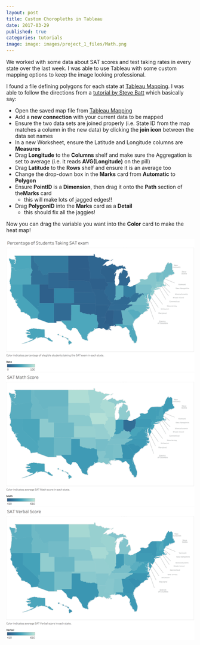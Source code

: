 ```yaml
---
layout: post
title: Custom Choropleths in Tableau
date: 2017-03-29
published: true
categories: tutorials
image: image: images/project_1_files/Math.png 
---
```


We worked with some data about SAT scores and test taking rates in every state over the last week.  I was able to use Tableau with some custom mapping options to keep the image looking professional.

I found a file defining polygons for each state at [Tableau Mapping][1].  I was able to follow the directions from a [tutorial by Steve Batt][2] which basically say:

- Open the saved map file from [Tableau Mapping][1]
- Add a **new connection** with your current data to be mapped
- Ensure the two data sets are joined properly (i.e. State ID  from the map 
  matches a column in the new data) by clicking the **join icon** between the 
  data set names  
- In a new Worksheet, ensure the Latitude and Longitude columns are **Measures**
- Drag **Longitude** to the **Columns** shelf and make sure the Aggregation is 
  set to average (i.e. it reads **AVG(Longitude)** on the pill)
- Drag **Latitude** to the **Rows** shelf and ensure it is an average too
- Change the drop-down box in the **Marks** card from **Automatic** to **Polygon**
- Ensure **PointID** is a **Dimension**, then drag it onto the **Path** section 
  of the**Marks** card
   + this will make lots of jagged edges!!
- Drag **PolygonID** into the **Marks** card as a **Detail**
   + this should fix all the jaggies!

Now you can drag the variable you want into the **Color** card to make the heat map!




![](/images/project1/Rate.png)
![](/images/project1/Math.png)
![](/images/project1/Verbal.png)



[1]: https://tableaumapping.bi/2013/08/27/usa-states-offset-ak-hi/  "Tableau Maps"

[2]: http://blogs.lib.uconn.edu/outsidetheneatline/2016/05/12/creating-a-custom-polygon-map-for-connecticut-towns-in-tableau/   "Map Tutorial"

